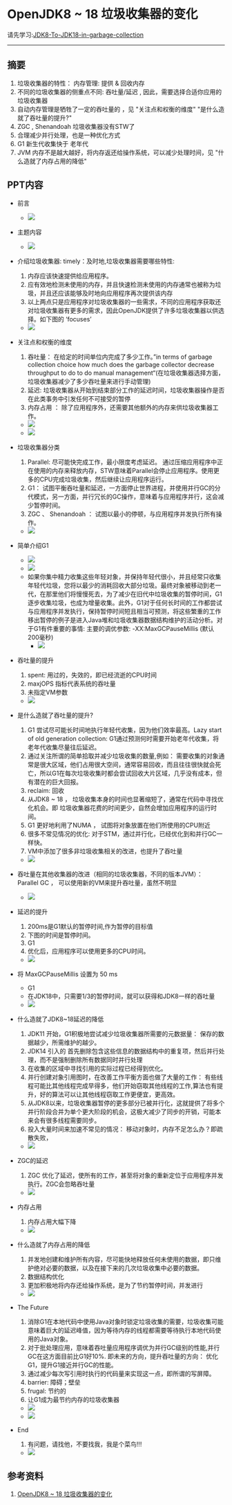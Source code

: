 # OpenJDK8 ~ 18 垃圾收集器的变化

请先学习:[JDK8-To-JDK18-in-garbage-collection](./019.Lessons/000.JDK8-To-JDK18-in-garbage-collection/714743801-1-80.flv.zip)

---

## 摘要
1. 垃圾收集器的特性： 内存管理: 提供 & 回收内存
2. 不同的垃圾收集器的侧重点不同: 吞吐量/延迟 , 因此，需要选择合适你应用的垃圾收集器
3. 自动内存管理是牺牲了一定的吞吐量的 ，见 "关注点和权衡的维度"  "是什么造就了吞吐量的提升?"
4. ZGC , Shenandoah 垃圾收集器没有STW了
5. 合理减少并行处理，也是一种优化方式
6. G1 新生代收集快于 老年代 
7. JVM 内存不是越大越好，将内存返还给操作系统，可以减少处理时间，见 "什么造就了内存占用的降低"
## PPT内容
- 前言  
  + <img src="./pics/30DDCA03-AD6A-4A0A-8554-385661ADC7FF.png"/>
- 主题内容
   - <img src="./pics/7AB43108-0523-43B3-B9D2-3A36E94C2F48.png"/>
- 介绍垃圾收集器: timely：及时地,垃圾收集器需要哪些特性:
  1. 内存应该快速提供给应用程序。
  2. 应有效地检测未使用的内存，并且快速检测未使用的内存通常也被称为垃圾，并且还应该能够及时地向应用程序再次提供该内存
  3. 以上两点只是应用程序对垃圾收集器的一些需求，不同的应用程序获取还对垃圾收集器有更多的需求，因此OpenJDK提供了许多垃圾收集器以供选择。如下图的  ‘focuses’

  + <img src="./pics/BFA188DF-216C-4F2D-9993-91FE74AF902D.png"/>

- 关注点和权衡的维度
  1. 吞吐量： 在给定的时间单位内完成了多少工作。”in terms of garbage collection choice how much does the garbage collector decrease throughput to do to do manual management“(在垃圾收集器选择方面，垃圾收集器减少了多少吞吐量来进行手动管理)
  2. 延迟: 垃圾收集器从开始到结束部分工作的延迟时间，垃圾收集器操作是否在此类事务中引发任何不可接受的暂停  
  3. 内存占用 ： 除了应用程序外，还需要其他额外的内存来供垃圾收集器工作。
   
  + <img src="./pics/4AA69012-A454-42B5-B1A6-092FB165D257.png"/>
  + <img src="./pics/A433D03D-A2BA-4239-A625-DE189DCD5E04.png"/> 

- 垃圾收集器分类
  1. Parallel: 尽可能快完成工作，最小限度考虑延迟。 通过压缩应用程序中正在使用的内存来释放内存，STW意味着Parallel会停止应用程序。使用更多的CPU完成垃圾收集，然后继续让应用程序运行。
  2. G1： 试图平衡吞吐量和延迟，一方面停止世界进程，并使用并行GC的分代模式，另一方面，并行冗长的GC操作，意味着与应用程序并行，这会减少暂停时间。
  3. ZGC 、 Shenandoah ： 试图以最小的停顿，与应用程序并发执行所有操作。
   
  + <img src="./pics/F90D92C3-7DE4-469D-9EC5-2D98DDF120DF.png"/>

- 简单介绍G1
  + <img src="./pics/D65DC338-A955-4EEE-A3DD-1E406EC77EE1.png"/>
  + <img src="./pics/15FA8A6E-BB09-4125-ABF2-C33B8810C94D.png"/>
  + 如果你集中精力收集这些年轻对象，并保持年轻代很小，并且经常只收集年轻代垃圾，您将以最少的消耗回收大部分垃圾。最终对象被移动到老一代，在那里他们将慢慢死去，为了减少在旧代中垃圾收集的暂停时间，G1逐步收集垃圾，也成为增量收集。此外，G1对于任何长时间的工作都尝试与应用程序并发执行，保持暂停时间短且相当可预测，将这些繁重的工作移出暂停的例子是进入Java堆和垃圾收集器数据结构维护的活动分析。对于G1有件重要的事情: 主要的调优参数: -XX:MaxGCPauseMillis (默认200毫秒)
    - <img src="./pics/123D9008-C369-43B8-822C-226FC30617AE.png"/>

- 吞吐量的提升
  1. spent: 用过的，失效的，即已经流逝的CPU时间
  2. maxjOPS 指标代表系统的吞吐量
  3. 未指定VM参数
  + <img src="./pics/5AA4ABDB-0CCA-4E97-A40C-89C120FA00AD-1.png"/>

- 是什么造就了吞吐量的提升?
  1. G1 尝试尽可能长时间地执行年轻代收集，因为他们效率最高。Lazy start of old generation collection: G1通过预测何时需要开始老年代收集，将老年代收集尽量往后延迟。 
  2. 通过关注所谓的简单拾取并减少垃圾收集的数量,例如： 需要收集的对象通常是很大区域，他们占用很大空间，通常容易回收，而且往往很快就会死亡，所以G1在每次垃圾收集时都会尝试回收大片区域，几乎没有成本，但有潜在的巨大回报。
  3. reclaim: 回收 
  4. 从JDK8 ~ 18 ， 垃圾收集本身的时间也显著缩短了，通常在代码中寻找优化机会。即 垃圾收集器花费的时间更少，自然会增加应用程序的运行时间。
  5. G1 更好地利用了NUMA ， 试图将对象放置在他们所使用的CPU附近
  6. 很多不常见情况的优化: 对于STM，通过并行化，已经优化到和并行GC一样快。
  7. VM中添加了很多非垃圾收集相关的改进，也提升了吞吐量
  + <img src="./pics/D6E462F2-EBC8-4FBA-917C-30A1800D90A8.png"/>

- 吞吐量在其他收集器的改进（相同的垃圾收集器，不同的版本JVM）： Parallel GC ， 可以使用新的VM来提升吞吐量，虽然不明显
  + <img src="./pics/A598257B-1782-4FAA-B97E-6F65AD24DEEA.png"/>

- 延迟的提升
  1. 200ms是G1默认的暂停时间,作为暂停的目标值
  2. 下图的时间是暂停时间。
  3. G1 
  4. 优化后，应用程序可以使用更多的CPU时间。
  + <img src="./pics/3E20E7C8-6B86-4E73-990E-F318EAFDEF0E.png"/>

- 将 MaxGCPauseMillis 设置为 50 ms
  + G1
  + 在JDK18中，只需要1/3的暂停时间，就可以获得和JDK8一样的吞吐量
  + <img src="./pics/0BE12320-ECDE-459C-8D9A-6A6CDE2F958E.png"/>

- 什么造就了JDK8~18延迟的降低
  1. JDK11 开始，G1积极地尝试减少垃圾收集器所需要的元数据量： 保存的数据越少，所需维护的越少。
  2. JDK14 引入的 首先删除包含这些信息的数据结构中的重复项，然后并行处理，而不是强制删除所有数据同时并行处理
  3. 在收集的区域中寻找引用的实际过程已经得到优化。
  4. 并行创建对象引用图时，在改善工作平衡方面也做了大量的工作： 有些线程可能比其他线程完成早得多，他们开始窃取其他线程的工作,算法也有提升，好的算法可以让其他线程窃取工作更便宜，更高效。
  5. 从JDK8以来，垃圾收集器暂停的更多部分已被并行化，这就提供了将多个并行阶段合并为单个更大阶段的机会，这极大减少了同步的开销，可能本来会有很多线程需要同步。
  6. 投入大量时间来加速不常见的情况： 移动对象时，内存不足怎么办？即疏散失败，
  + <img src="./pics/89813141-D3BB-4ED4-9D31-E2AA54ED25E7.png"/>

- ZGC的延迟
  1. ZGC 优化了延迟，使所有的工作，甚至将对象的重新定位于应用程序并发执行。ZGC会忽略吞吐量
  + <img src="./pics/470A275B-6C15-4F79-A305-BCFAE7DD54AF.png"/>

- 内存占用
  1. 内存占用大幅下降
  + <img src="./pics/2D346EE6-6B26-49AC-A6F4-3F969AD4BB60.png"/>

- 什么造就了内存占用的降低
  1. 并发地创建和维护所有内容，尽可能快地释放任何未使用的数据，即只维护绝对必要的数据，以及在接下来的几次垃圾收集中必要的数据。
  2. 数据结构优化
  3. 更加积极地将内存还给操作系统，是为了节约暂停时间，并发进行
  + <img src="./pics/887A39D1-393F-4773-9CAB-69FC0242678E.png"/>
- The Future
  1. 消除G1在本地代码中使用Java对象时锁定垃圾收集的需要，垃圾收集可能意味着巨大的延迟峰值，因为等待内存的线程都需要等待执行本地代码使用的Java对象。
  2. 对于批处理应用，意味着吞吐量应用程序调优为并行GC级别的性能,并行GC在这方面目前比G1好10%. 即未来的方向，提升吞吐量的方向： 优化G1，提升G1接近并行GC的性能。
  3. 通过减少每次写引用时执行的代码量来实现这一点，即所谓的写屏障。
  4. barrier: 障碍；壁垒
  5. frugal: 节约的
  6. 让G1成为最节约内存的垃圾收集器
  + <img src="./pics/64FEB1A8-9BA5-4C64-8291-BA4BFB9D1D4E.png"/>
  + <img src="./pics/BAF730D9-CC0C-4F4C-904D-9EB280A57295.png"/>

- End
  1. 有问题，请找他，不要找我，我是个菜鸟!!!
  + <img src="./pics/6557F8F2-F620-4286-A70D-98E85D7A13F5.png"/>
  
## 参考资料
1. [OpenJDK8 ~ 18 垃圾收集器的变化](https://www.bilibili.com/video/BV1jv4y1K7Fo/?spm_id_from=333.337.search-card.all.click&vd_source=9eef164b234175c1ae3ca71733d5a727)
